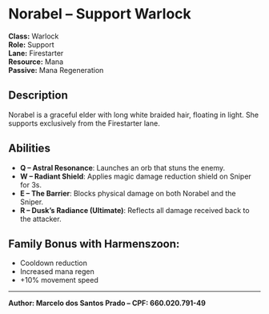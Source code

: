 
# Norabel – Support Warlock

**Class:** Warlock  
**Role:** Support  
**Lane:** Firestarter  
**Resource:** Mana  
**Passive:** Mana Regeneration  

## Description

Norabel is a graceful elder with long white braided hair, floating in light. She supports exclusively from the Firestarter lane.

## Abilities

- **Q – Astral Resonance**: Launches an orb that stuns the enemy.
- **W – Radiant Shield**: Applies magic damage reduction shield on Sniper for 3s.
- **E – The Barrier**: Blocks physical damage on both Norabel and the Sniper.
- **R – Dusk’s Radiance (Ultimate)**: Reflects all damage received back to the attacker.

## Family Bonus with Harmenszoon:
- Cooldown reduction
- Increased mana regen
- +10% movement speed

---

**Author: Marcelo dos Santos Prado – CPF: 660.020.791-49**
